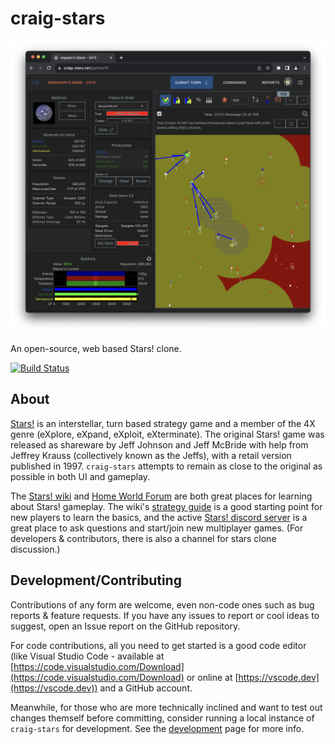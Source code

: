 # craig-stars

![screenshot](docs/screenshots/screenshot1.png)

An open-source, web based Stars! clone.

[![Build Status](https://github.com/sirgwain/craig-stars/actions/workflows/build.yml/badge.svg)](https://github.com/sirgwain/craig-stars/actions/workflows/build.yml)

## About

[Stars!](https://wikipedia.org/en/Stars!) is an interstellar, turn based strategy game and a member of the 4X genre (eXplore, eXpand, eXploit, eXterminate). The original Stars! game was released as shareware by Jeff Johnson and Jeff McBride with help from Jeffrey Krauss (collectively known as the Jeffs), with a retail version published in 1997. `craig-stars` attempts to remain as close to the original as possible in both UI and gameplay.

The [Stars! wiki](https://wiki.starsautohost.org/) and [Home World Forum](https://starsautohost.org/sahforum2/) are both great places for learning about Stars! gameplay. The wiki's [strategy guide](https://wiki.starsautohost.org/wikinew/ssg/ssg.htm) is a good starting point for new players to learn the basics, and the active [Stars! discord server](https://discord.gg/t8JpDS3d) is a great place to ask questions and start/join new multiplayer games. (For developers & contributors, there is also a channel for stars clone discussion.)

## Development/Contributing

Contributions of any form are welcome, even non-code ones such as bug reports & feature requests. If you have any issues to report or cool ideas to suggest, open an Issue report on the GitHub repository.

For code contributions, all you need to get started is a good code editor (like Visual Studio Code - available at [https://code.visualstudio.com/Download](https://code.visualstudio.com/Download) or online at [https://vscode.dev](https://vscode.dev)) and a GitHub account.

Meanwhile, for those who are more technically inclined and want to test out changes themself before committing, consider running a local instance of `craig-stars` for development. See the [development](docs/development.md) page for more info.
